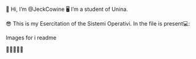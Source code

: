 👋 Hi, I’m @JeckCowine
🖥 I’m a student of Unina.

😎 This is my Esercitation of the Sistemi Operativi.
In the file is present💻:

Images for i readme

🦾🙋‍♂️👋🤙
